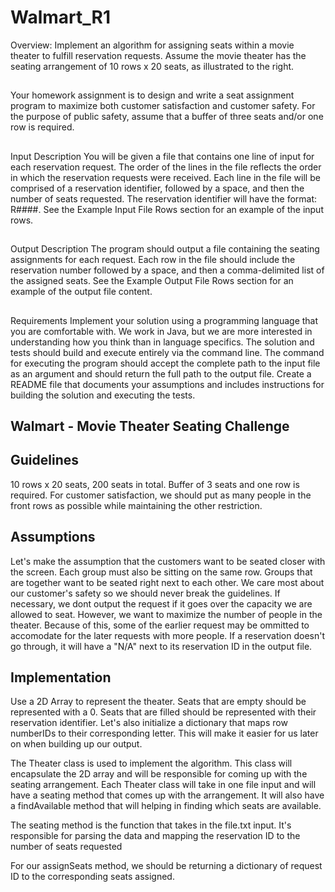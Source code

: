# Walmart_R1

Overview:
Implement an algorithm for assigning seats within a movie theater to  fulfill reservation requests. Assume the movie theater has the seating  arrangement of 10 rows x 20 seats, as illustrated to the right. 

##
Your homework assignment is to design and write a seat assignment  program to maximize both customer satisfaction and customer  safety. For the purpose of public safety, assume that a buffer of three  seats and/or one row is required. 

##
Input Description 
You will be given a file that contains one line of input for each  reservation request. The order of the lines in the file reflects the order in  which the reservation requests were received. Each line in the file will be  comprised of a reservation identifier, followed by a space, and then the  number of seats requested. The reservation identifier will have the  format: R####. See the Example Input File Rows section for an  example of the input rows. 

##
Output Description 
The program should output a file containing the seating assignments for  each request. Each row in the file should include the reservation number  followed by a space, and then a comma-delimited list of the assigned  seats. See the Example Output File Rows section for an example of  the output file content. 

##
Requirements 
Implement your solution using a programming language that  you are comfortable with. We work in Java, but we are more  interested in understanding how you think than in language  specifics. 
The solution and tests should build and execute entirely via the  command line. 
The command for executing the program should accept the  complete path to the input file as an argument and should  return the full path to the output file. 
Create a README file that documents your assumptions and  includes instructions for building the solution and executing the  tests. 

## Walmart - Movie Theater Seating Challenge 

## Guidelines
10 rows x 20 seats, 200 seats in total. Buffer of 3 seats and one row is required. For customer satisfaction, we should put as many people in the front rows as possible while maintaining the other restriction. 

## Assumptions
Let's make the assumption that the customers want to be seated closer with the screen. Each group must also be sitting on the same row. Groups that are together want to be seated right next to each other. We care most about our customer's safety so we should never break the guidelines. If necessary, we dont output the request if it goes over the capacity we are allowed to seat. However, we want to maximize the number of people in the theater. Because of this, some of the earlier request may be ommitted to accomodate for the later requests with more people. If a reservation doesn't go through, it will have a "N/A" next to its reservation ID in the output file.

## Implementation
Use a 2D Array to represent the theater. Seats that are empty should be represented with a 0. Seats that are filled should be represented with their reservation identifier. Let's also initialize a dictionary that maps row numberIDs to their corresponding letter. This will make it easier for us later on when building up our output.

The Theater class is used to implement the algorithm. This class will encapsulate the 2D array and will be responsible for coming up with the seating arrangement. Each Theater class will take in one file input and will have a seating method that comes up with the arrangement. It will also have a findAvailable method that will helping in finding which seats are available.

The seating method is the function that takes in the file.txt input. It's responsible for parsing the data and mapping the reservation ID to the number of seats requested

For our assignSeats method, we should be returning a dictionary of request ID to the corresponding seats assigned. 









